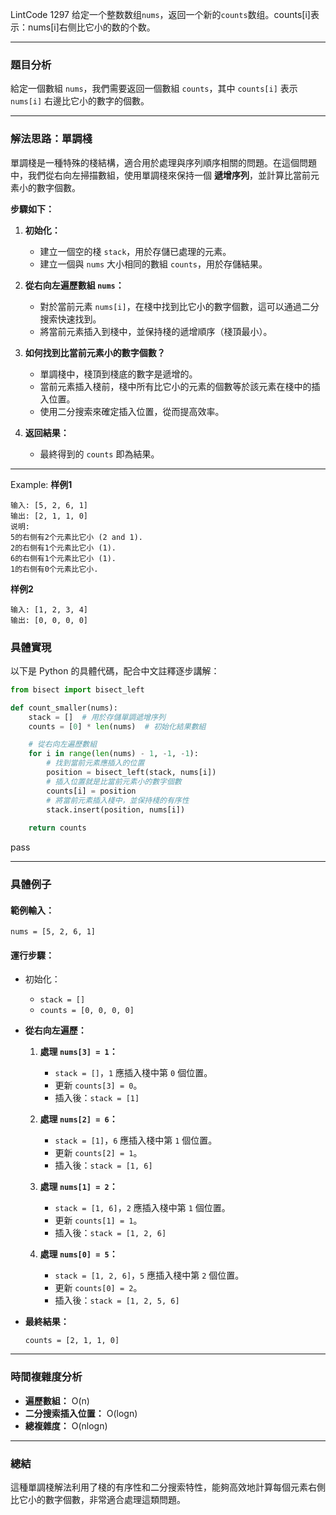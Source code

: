 
LintCode 1297
给定一个整数数组`nums`，返回一个新的`counts`数组。counts[i]表示：nums[i]右侧比它小的数的个数。



---

### **題目分析**

給定一個數組 `nums`，我們需要返回一個數組 `counts`，其中 `counts[i]` 表示 `nums[i]` 右邊比它小的數字的個數。

---

### **解法思路：單調棧**

單調棧是一種特殊的棧結構，適合用於處理與序列順序相關的問題。在這個問題中，我們從右向左掃描數組，使用單調棧來保持一個 **遞增序列**，並計算比當前元素小的數字個數。

**步驟如下：**

1. **初始化：**
    
    - 建立一個空的棧 `stack`，用於存儲已處理的元素。
    - 建立一個與 `nums` 大小相同的數組 `counts`，用於存儲結果。
2. **從右向左遍歷數組 `nums`：**
    
    - 對於當前元素 `nums[i]`，在棧中找到比它小的數字個數，這可以通過二分搜索快速找到。
    - 將當前元素插入到棧中，並保持棧的遞增順序（棧頂最小）。
3. **如何找到比當前元素小的數字個數？**
    
    - 單調棧中，棧頂到棧底的數字是遞增的。
    - 當前元素插入棧前，棧中所有比它小的元素的個數等於該元素在棧中的插入位置。
    - 使用二分搜索來確定插入位置，從而提高效率。
4. **返回結果：**
    
    - 最終得到的 `counts` 即為結果。

---
Example:
**样例1**
```plain
输入: [5, 2, 6, 1]
输出: [2, 1, 1, 0]
说明:
5的右侧有2个元素比它小 (2 and 1).
2的右侧有1个元素比它小 (1).
6的右侧有1个元素比它小 (1).
1的右侧有0个元素比它小.
```
**样例2**
```plain
输入: [1, 2, 3, 4]
输出: [0, 0, 0, 0]
```

### **具體實現**

以下是 Python 的具體代碼，配合中文註釋逐步講解：

```python
from bisect import bisect_left

def count_smaller(nums):
    stack = []  # 用於存儲單調遞增序列
    counts = [0] * len(nums)  # 初始化結果數組

    # 從右向左遍歷數組
    for i in range(len(nums) - 1, -1, -1):
        # 找到當前元素應插入的位置
        position = bisect_left(stack, nums[i])
        # 插入位置就是比當前元素小的數字個數
        counts[i] = position
        # 將當前元素插入棧中，並保持棧的有序性
        stack.insert(position, nums[i])
    
    return counts
```
pass

---

### **具體例子**

#### 範例輸入：

`nums = [5, 2, 6, 1]`

#### 運行步驟：

- 初始化：
    
    - `stack = []`
    - `counts = [0, 0, 0, 0]`
- **從右向左遍歷：**
    
    1. **處理 `nums[3] = 1`：**
        
        - `stack = []`，`1` 應插入棧中第 `0` 個位置。
        - 更新 `counts[3] = 0`。
        - 插入後：`stack = [1]`
    2. **處理 `nums[2] = 6`：**
        
        - `stack = [1]`，`6` 應插入棧中第 `1` 個位置。
        - 更新 `counts[2] = 1`。
        - 插入後：`stack = [1, 6]`
    3. **處理 `nums[1] = 2`：**
        
        - `stack = [1, 6]`，`2` 應插入棧中第 `1` 個位置。
        - 更新 `counts[1] = 1`。
        - 插入後：`stack = [1, 2, 6]`
    4. **處理 `nums[0] = 5`：**
        
        - `stack = [1, 2, 6]`，`5` 應插入棧中第 `2` 個位置。
        - 更新 `counts[0] = 2`。
        - 插入後：`stack = [1, 2, 5, 6]`
- **最終結果：**

    `counts = [2, 1, 1, 0]`
    

---

### **時間複雜度分析**

- **遍歷數組：** O(n)
- **二分搜索插入位置：** O(log⁡n)
- **總複雜度：** O(nlog⁡n)

---

### **總結**

這種單調棧解法利用了棧的有序性和二分搜索特性，能夠高效地計算每個元素右側比它小的數字個數，非常適合處理這類問題。